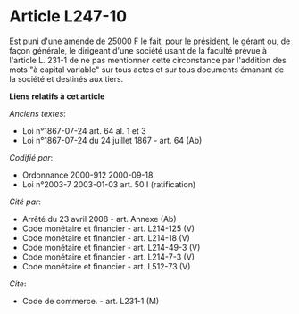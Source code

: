 # Article L247-10

Est puni d'une amende de 25000 F le fait, pour le président, le gérant ou, de façon générale, le dirigeant d'une société
usant de la faculté prévue à l'article L. 231-1 de ne pas mentionner cette circonstance par l'addition des mots "à capital
variable" sur tous actes et sur tous documents émanant de la société et destinés aux tiers.

**Liens relatifs à cet article**

_Anciens textes_:

  - Loi n°1867-07-24 art. 64 al. 1 et 3
  - Loi n°1867-07-24 du 24 juillet 1867 - art. 64 (Ab)

_Codifié par_:

  - Ordonnance 2000-912 2000-09-18
  - Loi n°2003-7 2003-01-03 art. 50 I (ratification)

_Cité par_:

  - Arrêté du 23 avril 2008 - art. Annexe (Ab)
  - Code monétaire et financier - art. L214-125 (V)
  - Code monétaire et financier - art. L214-18 (V)
  - Code monétaire et financier - art. L214-49-3 (V)
  - Code monétaire et financier - art. L214-7-3 (V)
  - Code monétaire et financier - art. L512-73 (V)

_Cite_:

  - Code de commerce. - art. L231-1 (M)
